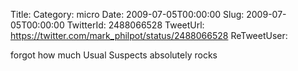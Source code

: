 Title: 
Category: micro
Date: 2009-07-05T00:00:00
Slug: 2009-07-05T00:00:00
TwitterId: 2488066528
TweetUrl: https://twitter.com/mark_philpot/status/2488066528
ReTweetUser: 

forgot how much Usual Suspects absolutely rocks